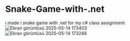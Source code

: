 # Snake-Game-with-.net
i made i snake game with .net for my c# class assignment 
![Ekran görüntüsü 2025-05-14 173403](https://github.com/user-attachments/assets/6f497cca-827b-4609-b646-242fe16bc759)
![Ekran görüntüsü 2025-05-14 173248](https://github.com/user-attachments/assets/d0add6cb-5cb3-4654-937f-436794c8e673)
